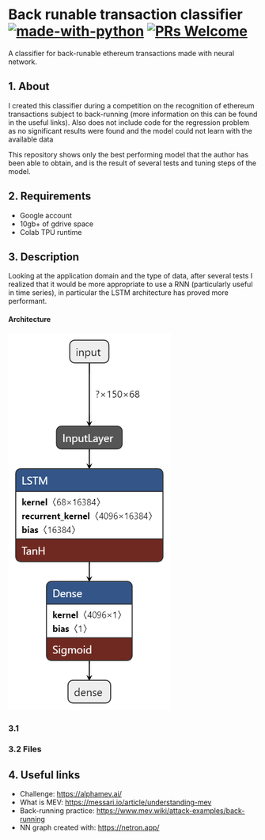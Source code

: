 # Back runable transaction classifier [![made-with-python](https://img.shields.io/badge/Made%20with-Python-1f425f.svg)](https://www.python.org/) [![PRs Welcome](https://img.shields.io/badge/PRs-welcome-brightgreen.svg?style=flat-square)](http://makeapullrequest.com)

A classifier for back-runable ethereum transactions made with neural network.

## 1. About
I created this classifier during a competition on the recognition of ethereum transactions subject to back-running (more information on this can be found in the useful links). Also does not include code for the regression problem as no significant results were found and the model could not learn with the available data

This repository shows only the best performing model that the author has been able to obtain, and is the result of several tests and tuning steps of the model.

## 2. Requirements
* Google account 
* 10gb+ of gdrive space
* Colab TPU runtime 

## 3. Description

Looking at the application domain and the type of data, after several tests I realized that it would be more appropriate to use a RNN (particularly useful in time series), in particular the LSTM architecture has proved more performant.

#### Architecture 
![Neural Network architecture](https://github.com/AlessandroPaparella/BR-transaction-classifier/blob/main/NN_architecture.png "Neural Network architecture")

### 3.1


### 3.2 Files

## 4. Useful links
 * Challenge: https://alphamev.ai/ 
 * What is MEV: https://messari.io/article/understanding-mev
 * Back-running practice: https://www.mev.wiki/attack-examples/back-running
 * NN graph created with: https://netron.app/
